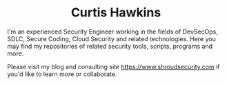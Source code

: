 <h1 align="center">Curtis Hawkins</h1>
<p>
I'm an experienced Security Engineer working in the fields of DevSecOps, SDLC, Secure Coding, Cloud Security and related technologies. Here you may find my repositories of related security tools, scripts, programs and more.
  
Please visit my blog and consulting site https://www.shroudsecurity.com if you'd like to learn more or collaborate.
</p>
<div />
